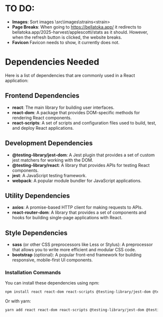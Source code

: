 # TO DO:
* **Images**: Sort images \src\images\strains\<strain>
* **Page Breaks**: When going to https://bellatoka.app/ it redirects to bellatoka.app/2025-harvest/applescotti/stats as it should.  However, when the refresh button is clicked, the website breaks.
* **Favicon** Favicon needs to show, it currently does not.





# Dependencies Needed
Here is a list of dependencies that are commonly used in a React application:

## Frontend Dependencies
* **react**: The main library for building user interfaces.
* **react-dom**: A package that provides DOM-specific methods for rendering React components.
* **react-scripts**: A set of scripts and configuration files used to build, test, and deploy React applications.

## Development Dependencies
* **@testing-library/jest-dom**: A Jest plugin that provides a set of custom jest matchers for working with the DOM.
* **@testing-library/react**: A library that provides APIs for testing React components.
* **jest**: A JavaScript testing framework.
* **webpack**: A popular module bundler for JavaScript applications.

## Utility Dependencies
* **axios**: A promise-based HTTP client for making requests to APIs.
* **react-router-dom**: A library that provides a set of components and hooks for building single-page applications with React.

## Style Dependencies
* **sass** (or other CSS preprocessors like Less or Stylus): A preprocessor that allows you to write more efficient and modular CSS code.
* **bootstrap** (optional): A popular front-end framework for building responsive, mobile-first UI components.

### Installation Commands

You can install these dependencies using npm:
```bash
npm install react react-dom react-scripts @testing-library/jest-dom @testing-library/react jest webpack axios react-router-dom sass bootstrap
```
Or with yarn:
```bash
yarn add react react-dom react-scripts @testing-library/jest-dom @testing-library/react jest webpack axios react-router-dom sass bootstrap
```

